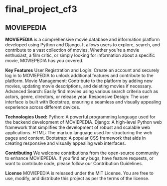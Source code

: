 # final_project_cf3
## MOVIEPEDIA

**MOVIEPEDIA** is a comprehensive movie database and information platform developed using Python and Django. It allows users to explore, search, and contribute to a vast collection of movies. Whether you're a movie enthusiast, a film critic, or simply looking for information about a specific movie, MOVIEPEDIA has you covered.

**Key Features**
User Registration and Login: Create an account and securely log in to MOVIEPEDIA to unlock additional features and contribute to the platform.
Movie Management: Contribute to the platform by adding new movies, updating movie descriptions, and deleting movies if necessary.
Advanced Search: Easily find movies using various search criteria such as actors, genre, directors, or release year.
Responsive Design: The user interface is built with Bootstrap, ensuring a seamless and visually appealing experience across different devices.

**Technologies Used:**
Python: A powerful programming language used for the backend development of MOVIEPEDIA.
Django: A high-level Python web framework that simplifies the development of robust and scalable web applications.
HTML: The markup language used for structuring the web pages and content.
Bootstrap: A popular CSS framework that aids in creating responsive and visually appealing web interfaces.

**Contributing**
We welcome contributions from the open-source community to enhance MOVIEPEDIA. If you find any bugs, have feature requests, or want to contribute code, please follow our Contribution Guidelines.

**License**
MOVIEPEDIA is released under the MIT License. You are free to use, modify, and distribute this project as per the terms of the license.



